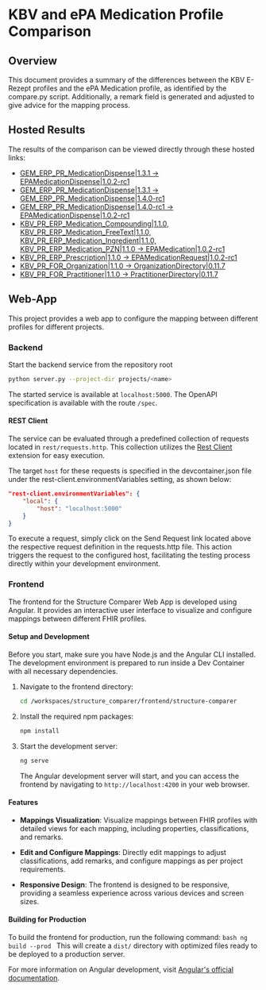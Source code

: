 # KBV and ePA Medication Profile Comparison

## Overview
This document provides a summary of the differences between the KBV E-Rezept profiles and the ePA Medication profile, as identified by the compare.py script. Additionally, a remark field is generated and adjusted to give advice for the mapping process.


## Hosted Results
The results of the comparison can be viewed directly through these hosted links:
- [GEM_ERP_PR_MedicationDispense|1.3.1 -> EPAMedicationDispense|1.0.2-rc1](https://svensommer.github.io/structure_comparer/projects/erp/docs/GEM_ERP_PR_MedicationDispense|1.3.1_to_EPAMedicationDispense|1.0.2-rc1.html)
- [GEM_ERP_PR_MedicationDispense|1.3.1 -> GEM_ERP_PR_MedicationDispense|1.4.0-rc1](https://svensommer.github.io/structure_comparer/projects/erp/docs/GEM_ERP_PR_MedicationDispense|1.3.1_to_GEM_ERP_PR_MedicationDispense|1.4.0-rc1.html)
- [GEM_ERP_PR_MedicationDispense|1.4.0-rc1 -> EPAMedicationDispense|1.0.2-rc1](https://svensommer.github.io/structure_comparer/projects/erp/docs/GEM_ERP_PR_MedicationDispense|1.4.0-rc1_to_EPAMedicationDispense|1.0.2-rc1.html)
- [KBV_PR_ERP_Medication_Compounding|1.1.0, KBV_PR_ERP_Medication_FreeText|1.1.0, KBV_PR_ERP_Medication_Ingredient|1.1.0, KBV_PR_ERP_Medication_PZN|1.1.0 -> EPAMedication|1.0.2-rc1](https://svensommer.github.io/structure_comparer/projects/erp/docs/KBV_PR_ERP_Medication_Compounding|1.1.0_KBV_PR_ERP_Medication_FreeText|1.1.0_KBV_PR_ERP_Medication_Ingredient|1.1.0_KBV_PR_ERP_Medication_PZN|1.1.0_to_EPAMedication|1.0.2-rc1.html)
- [KBV_PR_ERP_Prescription|1.1.0 -> EPAMedicationRequest|1.0.2-rc1](https://svensommer.github.io/structure_comparer/projects/erp/docs/KBV_PR_ERP_Prescription|1.1.0_to_EPAMedicationRequest|1.0.2-rc1.html)
- [KBV_PR_FOR_Organization|1.1.0 -> OrganizationDirectory|0.11.7](https://svensommer.github.io/structure_comparer/projects/erp/docs/KBV_PR_FOR_Organization|1.1.0_to_OrganizationDirectory|0.11.7.html)
- [KBV_PR_FOR_Practitioner|1.1.0 -> PractitionerDirectory|0.11.7](https://svensommer.github.io/structure_comparer/projects/erp/docs/KBV_PR_FOR_Practitioner|1.1.0_to_PractitionerDirectory|0.11.7.html)

## Web-App

This project provides a web app to configure the mapping between different profiles for different projects.

### Backend

Start the backend service from the repository root

```bash
python server.py --project-dir projects/<name>
```

The started service is available at `localhost:5000`. The OpenAPI specification is available with the route `/spec`.

#### REST Client

The service can be evaluated through a predefined collection of requests located in `rest/requests.http`. This collection utilizes the [Rest Client](`https://marketplace.visualstudio.com/items?itemName=humao.rest-client`) extension for easy execution.

The target `host` for these requests is specified in the devcontainer.json file under the rest-client.environmentVariables setting, as shown below:

```json
"rest-client.environmentVariables": {
    "local": {
        "host": "localhost:5000"
    }
}
```

To execute a request, simply click on the Send Request link located above the respective request definition in the requests.http file. This action triggers the request to the configured host, facilitating the testing process directly within your development environment.

### Frontend

The frontend for the Structure Comparer Web App is developed using Angular. It provides an interactive user interface to visualize and configure mappings between different FHIR profiles.

#### Setup and Development

Before you start, make sure you have Node.js and the Angular CLI installed. The development environment is prepared to run inside a Dev Container with all necessary dependencies.

1. Navigate to the frontend directory:
    ```bash
    cd /workspaces/structure_comparer/frontend/structure-comparer
    ```

2. Install the required npm packages:
    ```bash
    npm install
    ```

3. Start the development server:
    ```bash
    ng serve
    ```
    The Angular development server will start, and you can access the frontend by navigating to `http://localhost:4200` in your web browser.

#### Features

- **Mappings Visualization**: Visualize mappings between FHIR profiles with detailed views for each mapping, including properties, classifications, and remarks.

- **Edit and Configure Mappings**: Directly edit mappings to adjust classifications, add remarks, and configure mappings as per project requirements.

- **Responsive Design**: The frontend is designed to be responsive, providing a seamless experience across various devices and screen sizes.

#### Building for Production

To build the frontend for production, run the following command:
    ```bash
    ng build --prod
    ```
This will create a `dist/` directory with optimized files ready to be deployed to a production server.

For more information on Angular development, visit [Angular's official documentation](https://angular.io/docs).
